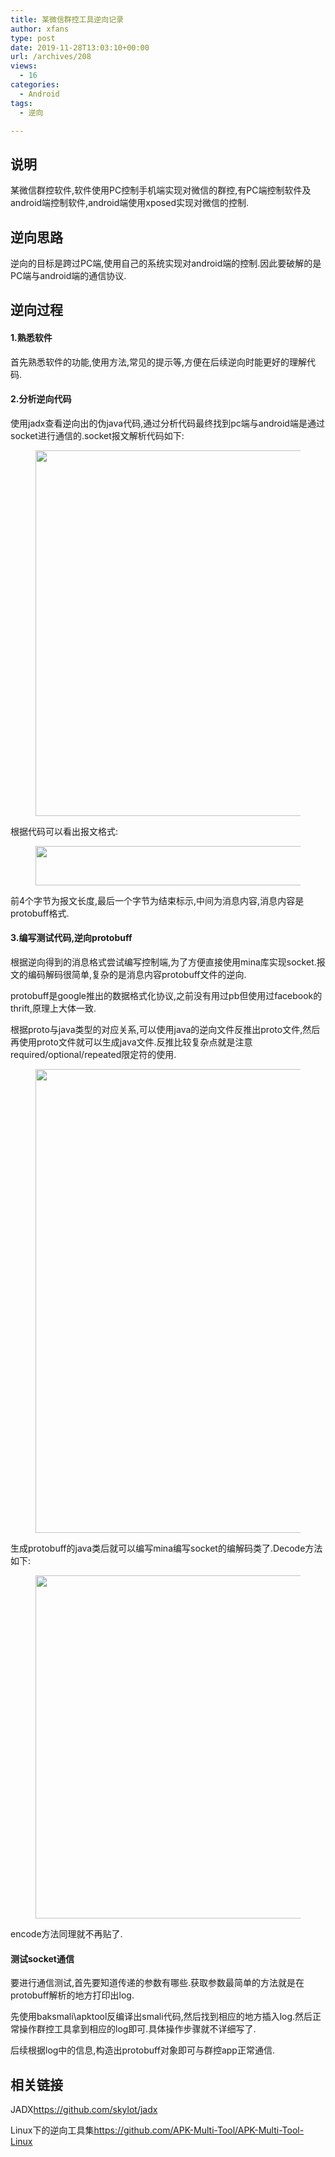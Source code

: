 ```yaml
---
title: 某微信群控工具逆向记录
author: xfans
type: post
date: 2019-11-28T13:03:10+00:00
url: /archives/208
views:
  - 16
categories:
  - Android
tags:
  - 逆向

---
```

## 说明

某微信群控软件,软件使用PC控制手机端实现对微信的群控,有PC端控制软件及android端控制软件,android端使用xposed实现对微信的控制.

## 逆向思路

逆向的目标是跨过PC端,使用自己的系统实现对android端的控制.因此要破解的是PC端与android端的通信协议.  


## 逆向过程

#### 1.熟悉软件

首先熟悉软件的功能,使用方法,常见的提示等,方便在后续逆向时能更好的理解代码.

#### 2.分析逆向代码

使用jadx查看逆向出的伪java代码,通过分析代码最终找到pc端与android端是通过socket进行通信的.socket报文解析代码如下:<figure class="wp-block-image">

<img loading="lazy" width="543" height="585" src="https://xfans.me/wp-content/uploads/2019/11/jadx.png" alt="" class="wp-image-212" srcset="https://xfans.me/wp-content/uploads/2019/11/jadx.png 543w, https://xfans.me/wp-content/uploads/2019/11/jadx-278x300.png 278w" sizes="(max-width: 543px) 100vw, 543px" /> </figure> 

根据代码可以看出报文格式:<figure class="wp-block-image">

<img loading="lazy" width="425" height="63" src="https://xfans.me/wp-content/uploads/2019/11/tcp.png" alt="" class="wp-image-213" srcset="https://xfans.me/wp-content/uploads/2019/11/tcp.png 425w, https://xfans.me/wp-content/uploads/2019/11/tcp-300x44.png 300w" sizes="(max-width: 425px) 100vw, 425px" /> </figure> 

前4个字节为报文长度,最后一个字节为结束标示,中间为消息内容,消息内容是protobuff格式.

#### 3.编写测试代码,逆向protobuff

根据逆向得到的消息格式尝试编写控制端,为了方便直接使用mina库实现socket.报文的编码解码很简单,复杂的是消息内容protobuff文件的逆向.

protobuff是google推出的数据格式化协议,之前没有用过pb但使用过facebook的thrift,原理上大体一致.

根据proto与java类型的对应关系,可以使用java的逆向文件反推出proto文件,然后再使用proto文件就可以生成java文件.反推比较复杂点就是注意required/optional/repeated限定符的使用.<figure class="wp-block-image">

<img loading="lazy" width="858" height="742" src="https://xfans.me/wp-content/uploads/2019/11/pb.png" alt="" class="wp-image-215" srcset="https://xfans.me/wp-content/uploads/2019/11/pb.png 858w, https://xfans.me/wp-content/uploads/2019/11/pb-300x259.png 300w, https://xfans.me/wp-content/uploads/2019/11/pb-768x664.png 768w" sizes="(max-width: 858px) 100vw, 858px" /> </figure> 

生成protobuff的java类后就可以编写mina编写socket的编解码类了.Decode方法如下:<figure class="wp-block-image">

<img loading="lazy" width="997" height="549" src="https://xfans.me/wp-content/uploads/2019/11/decode.png" alt="" class="wp-image-216" srcset="https://xfans.me/wp-content/uploads/2019/11/decode.png 997w, https://xfans.me/wp-content/uploads/2019/11/decode-300x165.png 300w, https://xfans.me/wp-content/uploads/2019/11/decode-768x423.png 768w" sizes="(max-width: 997px) 100vw, 997px" /> </figure> 

encode方法同理就不再贴了.

#### 测试socket通信

要进行通信测试,首先要知道传递的参数有哪些.获取参数最简单的方法就是在protobuff解析的地方打印出log.

先使用baksmali\apktool反编译出smali代码,然后找到相应的地方插入log.然后正常操作群控工具拿到相应的log即可.具体操作步骤就不详细写了.

后续根据log中的信息,构造出protobuff对象即可与群控app正常通信.

## 相关链接

JADX<https://github.com/skylot/jadx>

Linux下的逆向工具集<https://github.com/APK-Multi-Tool/APK-Multi-Tool-Linux>